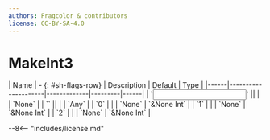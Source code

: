 ```yaml
---
authors: Fragcolor & contributors
license: CC-BY-SA-4.0
---
```



# MakeInt3

<div class="sh-parameters" markdown="1">
| Name | - {: #sh-flags-row} | Description | Default | Type |
|------|---------------------|-------------|---------|------|
| `<input>` || | | `None` |
| `<output>` || | | `Any` |
| `0` |  |  | `None` | `&None Int` |
| `1` |  |  | `None` | `&None Int` |
| `2` |  |  | `None` | `&None Int` |

</div>



--8<-- "includes/license.md"
